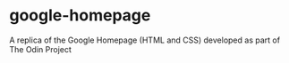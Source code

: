 # google-homepage
A replica of the Google Homepage (HTML and CSS) developed as part of The Odin Project
